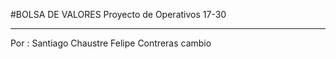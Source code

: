 #BOLSA DE VALORES
Proyecto de Operativos 17-30
***********************
Por : Santiago Chaustre
      Felipe Contreras
      cambio

